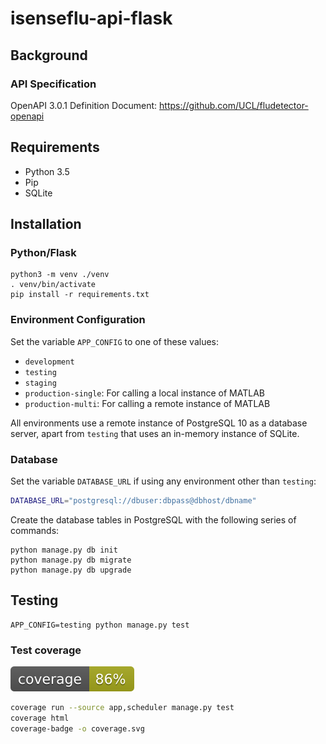 # isenseflu-api-flask

## Background

### API Specification

OpenAPI 3.0.1 Definition Document: https://github.com/UCL/fludetector-openapi

## Requirements

- Python 3.5
- Pip
- SQLite

## Installation

### Python/Flask

```commandline
python3 -m venv ./venv
. venv/bin/activate
pip install -r requirements.txt
```

### Environment Configuration

Set the variable `APP_CONFIG` to one of these values:

- `development`
- `testing`
- `staging`
- `production-single`: For calling a local instance of MATLAB
- `production-multi`: For calling a remote instance of MATLAB

All environments use a remote instance of PostgreSQL 10 as a database server, apart from `testing` that uses an 
in-memory instance of SQLite.

### Database

Set the variable `DATABASE_URL` if using any environment other than `testing`:

```bash
DATABASE_URL="postgresql://dbuser:dbpass@dbhost/dbname"
```

Create the database tables in PostgreSQL with the following series of commands:
```commandline
python manage.py db init
python manage.py db migrate
python manage.py db upgrade
```

## Testing

```
APP_CONFIG=testing python manage.py test
```

### Test coverage

![coverage](coverage.svg)

```bash
coverage run --source app,scheduler manage.py test
coverage html
coverage-badge -o coverage.svg
```